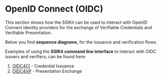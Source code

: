 # OpenID Connect (OIDC)

This section shows how the SSIKit can be used to interact with OpenID Connect identity providers for the exchange of Verifiable Credentials and Verifiable Presentation.

Below you find **sequence diagrams**, for the issuance and verification flows.

Examples of using the **SSIKit command line interface** to interact with OIDC issuers and verifiers, can be found here:&#x20;

1. [OIDC4CI](../../concepts/oidc/credential-issuance/usage-examples.md) - Credential Issuance
2. [OIDC4VP](../../concepts/oidc/presentation-exchange/usage-examples-1.md) - Presentation Exchange
